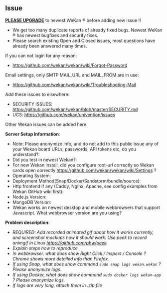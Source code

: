## Issue

**[PLEASE UPGRADE](https://github.com/wekan/wekan/wiki/Backup)** to newest WeKan ® before adding new issue !!
- We get too many duplicate reports of already fixed bugs. Newest WeKan ® has newest bugfixes and security fixes.
- Please search existing Open and Closed issues, most questions have already been answered many times.

If you can not login for any reason:
- https://github.com/wekan/wekan/wiki/Forgot-Password

Email settings, only SMTP MAIL_URL and MAIL_FROM are in use:
- https://github.com/wekan/wekan/wiki/Troubleshooting-Mail

Add these issues to elsewhere:
- SECURITY ISSUES: https://github.com/wekan/wekan/blob/master/SECURITY.md
- UCS: https://github.com/wekan/univention/issues

Other Wekan issues can be added here.

**Server Setup Information**:

* Note: Please anonymize info, and do not add to this public issue any of your Wekan board URLs, passwords, API tokens etc, do you understand?:
* Did you test in newest Wekan?:
* For new Wekan install, did you configure root-url correctly so Wekan cards open correctly https://github.com/wekan/wekan/wiki/Settings ?
* Operating System:
* Deployment Method(Snap/Docker/Sandstorm/bundle/source):
* Http frontend if any (Caddy, Nginx, Apache, see config examples from Wekan GitHub wiki first):
* Node.js Version:
* MongoDB Version:
* Wekan works on newest desktop and mobile webbrowsers that support Javascript. What webbrowser version are you using?

**Problem description**:
- *REQUIRED: Add recorded animated gif about how it works currently, and screenshot mockups how it should work. Use peek to record animgif in Linux https://github.com/phw/peek*
- *Explain steps how to reproduce*
- *In webbrowser, what does show Right Click / Inspect / Console ? Chrome shows more detailed info than Firefox.*
- *If using Snap, what does show command `sudo snap logs wekan.wekan` ? Please anonymize logs.* 
- *If using Docker, what does show command `sudo docker logs wekan-app` ? Please anonymize logs.*
- *If logs are very long, attach them in .zip file*

